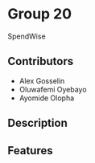 # Group 20

SpendWise

## Contributors

- Alex Gosselin
- Oluwafemi Oyebayo
- Ayomide Olopha

## Description

## Features
